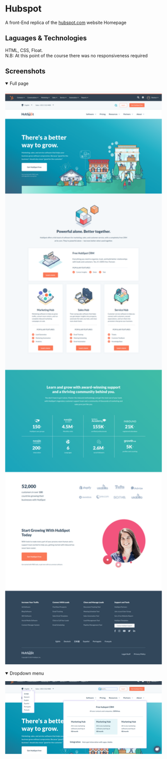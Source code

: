 


# Hubspot
A front-End replica of the  [hubspot.com](https://www.hubspot.com/)  website Homepage

## Laguages & Technologies
HTML, CSS, Float.<br>
N.B: At this point of the course there was no responsiveness required

## Screenshots


<details open>
<summary>Full page</summary><br>
<img src="screenshots/full_page.png" alt="FullPage" width="800"/>
</details><br>

<details open><br>
<summary>Dropdown menu</summary>
<img src="screenshots/dropdown_menu.png" alt="Dropdown" width="800"/>
</details>
